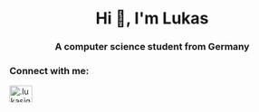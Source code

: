<h1 align="center">Hi 👋, I'm Lukas</h1>
<h3 align="center">A computer science student from Germany</h3>

<h3 align="left">Connect with me:</h3>
<p align="left">
<a href="https://discordapp.com/users/.lukasiguess" target="blank"><img align="center" src="https://raw.githubusercontent.com/rahuldkjain/github-profile-readme-generator/master/src/images/icons/Social/discord.svg" alt=".lukasiguess" height="30" width="40" /></a>
</p>
